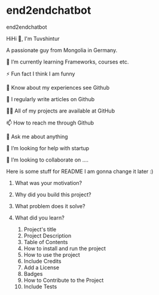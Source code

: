 # end2endchatbot
end2endchatbot

HiHi 👋, I'm Tuvshintur

A passionate guy from Mongolia in Germany.

🌱 I’m currently learning Frameworks, courses etc.

⚡ Fun fact I think I am funny

📄 Know about my experiences see Github

📝 I regularly write articles on Github

👨‍💻 All of my projects are available at GitHub

📫 How to reach me through Github

💬 Ask me about anything

🤝 I’m looking for help with startup

👯 I’m looking to collaborate on ....

Here is some stuff for README I am gonna change it later :)



1. What was your motivation?
2. Why did you build this project?
3. What problem does it solve?
4. What did you learn?

	1. Project's title
	2. Project Description
	3. Table of Contents
	4. How to install and run the project
	5. How to use the project
	6. Include Credits
	7. Add a License
	8. Badges
	9. How to Contribute to the Project
	10. Include Tests


	

